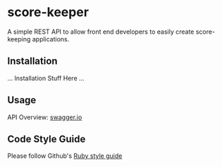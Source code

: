 # score-keeper

A  simple REST API to allow front end developers to easily create score-keeping applications.

## Installation

  ... Installation Stuff Here ...

## Usage

 API Overview: <a href="swagger.io">swagger.io</a>


## Code Style Guide

Please follow Github's <a href="https://github.com/styleguide/ruby">Ruby style guide</a>

